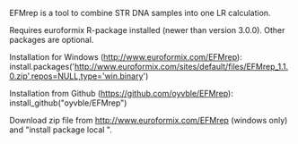 EFMrep is a tool to combine STR DNA samples into one LR calculation.

Requires euroformix R-package installed (newer than version 3.0.0).
Other packages are optional.

Installation for Windows (http://www.euroformix.com/EFMrep): 
install.packages('http://www.euroformix.com/sites/default/files/EFMrep_1.1.0.zip',repos=NULL,type='win.binary')

Installation from Github (https://github.com/oyvble/EFMrep):
install_github("oyvble/EFMrep")

Download zip file from http://www.euroformix.com/EFMrep (windows only) and "install package local ".
